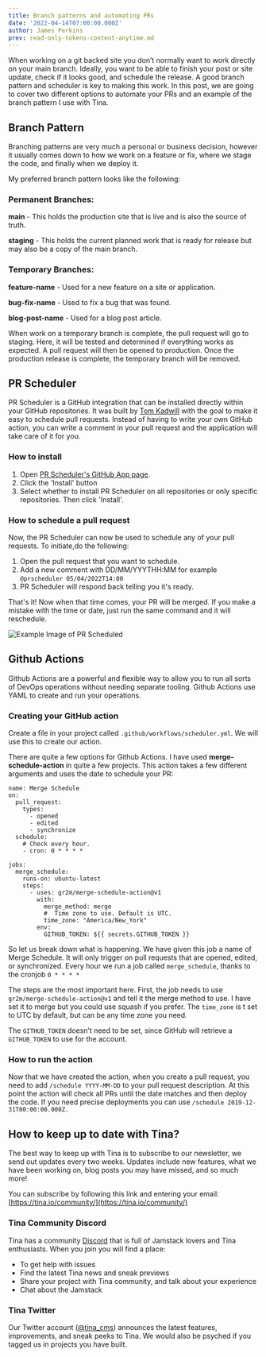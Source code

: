 ```yaml
---
title: Branch patterns and automating PRs
date: '2022-04-14T07:00:00.000Z'
author: James Perkins
prev: read-only-tokens-content-anytime.md
---
```


When working on a git backed site you don’t normally want to work directly on your main branch. Ideally, you want to be able to finish your post or site update, check if it looks good, and schedule the release. A good branch pattern and scheduler is key to making this work. In this post, we are going to cover two different options to automate your PRs and an example of the branch pattern I use with Tina.

## Branch Pattern

Branching patterns are very much a personal or business decision, however it usually comes down to how we work on a feature or fix, where we stage the code, and finally when we deploy it. 

My preferred branch pattern looks like the following:

### Permanent Branches:

**main** - This holds the production site that is live and is also the source of truth.

**staging** - This holds the current planned work that is ready for release but may also be a copy of the main branch.

### Temporary Branches:

**feature-name** - Used for a new feature on a site or application.

**bug-fix-name** - Used to fix a bug that was found.

**blog-post-name** - Used for a blog post article. 

When work on a temporary branch is complete, the pull request will go to staging. Here, it will be tested and determined if everything works as expected. A pull request will then be opened to production. Once the production release is complete, the temporary branch will be removed.

## PR Scheduler

PR Scheduler is a GitHub integration that can be installed directly within your GitHub repositories. It was built by [Tom Kadwill](https://tomkadwill.com/) with the goal to make it easy to schedule pull requests. Instead of having to write your own GitHub action, you can write a comment in your pull request and the application will take care of it for you.

### How to install

1. Open [PR Scheduler's GitHub App page](https://github.com/apps/pr-scheduler).
2. Click the 'Install' button
3. Select whether to install PR Scheduler on all repositories or only specific repositories. Then click 'Install'.

### How to schedule a pull request

Now, the PR Scheduler can now be used to schedule any of your pull requests. To initiate,do the following:

1. Open  the pull request that you want to schedule.
2. Add a new comment with DD/MM/YYYTHH:MM for example `@prscheduler 05/04/2022T14:00`
3. PR Scheduler will respond back telling you it's ready.


That's it! Now when that time comes, your PR will be merged. If you make a mistake with the time or date, just run the same command and it will reschedule.

![Example Image of PR Scheduled](https://res.cloudinary.com/forestry-demo/image/upload/v1649865121/blog-media/branch-automate-pr/Screen_Shot_2022-04-12_at_7.34.54_AM.png)

## Github Actions

Github Actions are a powerful and flexible way to allow you to run all sorts of DevOps operations without needing separate tooling. Github Actions use YAML to create and run your operations. 

### Creating your GitHub action

Create a file in your project called `.github/workflows/scheduler.yml`. We will use this to create our action.

There are quite a few options for Github Actions. I have used **merge-schedule-action**  in quite a few projects. This action takes a few different arguments and uses the date to schedule your PR:

```
name: Merge Schedule
on:
  pull_request:
    types:
      - opened
      - edited
      - synchronize
  schedule:
    # Check every hour.
    - cron: 0 * * * *

jobs:
  merge_schedule:
    runs-on: ubuntu-latest
    steps:
      - uses: gr2m/merge-schedule-action@v1
        with:
          merge_method: merge
          #  Time zone to use. Default is UTC.
          time_zone: "America/New_York"
        env:
          GITHUB_TOKEN: ${{ secrets.GITHUB_TOKEN }}
```

So let us break down what is happening. We have given this job a name of Merge Schedule. It will only trigger on pull requests that are opened, edited, or synchronized. Every hour we run a job called `merge_schedule`, thanks to the cronjob `0 * * * *` 

The steps are the most important here. First, the job needs to use `gr2m/merge-schedule-action@v1` and tell it the merge method to use. I have set it to merge but you could use squash if you prefer. The `time_zone` is t set to UTC by default, but can be any time zone you need.

The `GITHUB_TOKEN` doesn’t need to be set, since GitHub will retrieve a `GITHUB_TOKEN` to use for the account. 

### How to run the action

Now that we have created the action, when you create a pull request, you need to add `/schedule YYYY-MM-DD` to your pull request description. At this point the action will check all PRs until the date matches and then deploy the code. If you need precise deployments you can use `/schedule 2019-12-31T00:00:00.000Z.`

## How to keep up to date with Tina?

The best way to keep up with Tina is to subscribe to our newsletter, we send out updates every two weeks. Updates include new features, what we have been working on, blog posts you may have missed, and so much more!

You can subscribe by following this link and entering your email: [https://tina.io/community/](https://tina.io/community/)

### Tina Community Discord

Tina has a community [Discord](https://discord.com/invite/zumN63Ybpf) that is full of Jamstack lovers and Tina enthusiasts. When you join you will find a place:

*   To get help with issues
*   Find the latest Tina news and sneak previews
*   Share your project with Tina community, and talk about your experience
*   Chat about the Jamstack

### Tina Twitter

Our Twitter account ([@tina\_cms](https://twitter.com/tina\_cms)) announces the latest features, improvements, and sneak peeks to Tina. We would also be psyched if you tagged us in projects you have built.
